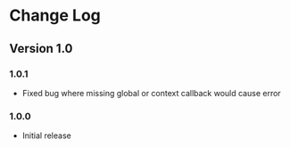 # Change Log

## Version 1.0

### 1.0.1
* Fixed bug where missing global or context callback would cause error

### 1.0.0
* Initial release
